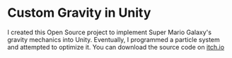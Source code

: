 # Custom Gravity in Unity

I created this Open Source project to implement Super Mario Galaxy's gravity mechanics into Unity. Eventually, I programmed a particle system and attempted to optimize it. You can download the source code on [itch.io](https://itch.io/embed/3192017)